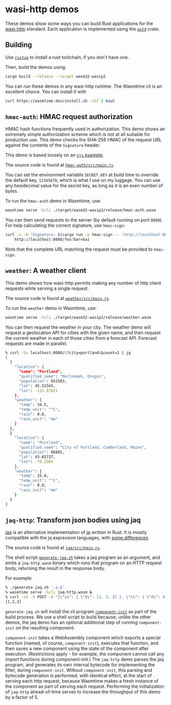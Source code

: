 # wasi-http demos

These demos show some ways you can build Rust applications for the [wasi-http]
standard. Each application is implemented using the [`wstd`] crate.

[wasi-http]: https://github.com/WebAssembly/wasi-http
[`wstd`]: https://github.com/bytecodealliance/wstd

## Building

Use [`rustup`](https://rustup.rs) to install a rust toolchain, if you don't
have one.

Then, build the demos using:

```sh
cargo build --release --target wasm32-wasip2
```

You can run these demos in any wasi-http runtime. The Wasmtime cli is an
excellent choice. You can install it with

```sh
curl https://wasmtime.dev/install.sh -sSf | bash
```


## `hmac-auth`: HMAC request authorization

HMAC hash functions frequently used in authorization. This demo shows an
extremely simple authorization scheme which is not at all suitable for
production use. This demo checks the SHA-256 HMAC of the request URL against
the contents of the `Signature` header.

This demo is based loosely on an [`njs` example].

[`njs` example]: https://github.com/nginx/njs-examples?tab=readme-ov-file#authorizing-requests-using-auth-request-http-authorization-auth-request

The source code is found at [`hmac-auth/src/main.rs`].

[`hmac-auth/src/main.rs`]: https://github.com/pchickey/wasi-http-demos/blob/main/hmac-auth/src/main.rs

You can set the environment variable `SECRET_KEY` at build time to override
the default key, `12345678`, which is what I use on my luggage. You can use
any hexidecimal value for the secret key, as long as it is an even number of
bytes.

To run the `hmac-auth` demo in Wasmtime, use:

```sh
wasmtime serve -Scli ./target/wasm32-wasip2/release/hmac-auth.wasm
```

You can then send requests to the server (by default running on port `8080`).
For help calculating the correct signature, use `hmac-sign`:

```sh
curl -v -H "Signature: $(cargo run -p hmac-sign -- 'http://localhost:8080/foo?bar=baz')" \
    http://localhost:8080/foo?bar=baz
```

Note that the complete URL matching the request must be provided to `hmac-sign`.

## `weather`: A weather client

This demo shows how wasi-http permits making any number of http client
requests while serving a single request.

The source code is found at [`weather/src/main.rs`].

[`weather/src/main.rs`]: https://github.com/pchickey/wasi-http-demos/blob/main/hmac-auth/src/main.rs

To run the `weather` demo in Wasmtime, use:
```sh
wasmtime serve -Scli ./target/wasm32-wasip2/release/weather.wasm
```

You can then request the weather in your city. The weather demo will request a
geolocation API for cities with the given name, and then request the current
weather in each of those cities from a forecast API. Forecast requests are
made in parallel.

```sh
% curl -Ss localhost:8080/\?city=portland\&count=2 | jq
[
  {
    "location": {
      "name": "Portland",
      "qualified_name": "Multnomah, Oregon",
      "population": 652503,
      "lat": 45.52345,
      "lon": -122.67621
    },
    "weather": {
      "temp": 34.5,
      "temp_unit": "°C",
      "rain": 0.0,
      "rain_unit": "mm"
    }
  },
  {
    "location": {
      "name": "Portland",
      "qualified_name": "City of Portland, Cumberland, Maine",
      "population": 66881,
      "lat": 43.65737,
      "lon": -70.2589
    },
    "weather": {
      "temp": 25.8,
      "temp_unit": "°C",
      "rain": 0.0,
      "rain_unit": "mm"
    }
  }
]
```


## `jaq-http`: Transform json bodies using jaq

[jaq] is an alternative implementation of [jq] written in Rust. It is mostly
compatible with the jq expression languages, with [some differences].

[jaq]: https://github.com/01mf02/jaq
[jq]: https://jqlang.org/
[some differences]: https://github.com/01mf02/jaq?tab=readme-ov-file#differences-between-jq-and-jaq

The source code is found at [`jaq/src/main.rs`].

[`jaq/src/main.rs`]: https://github.com/pchickey/wasi-http-demos/blob/main/jaq/src/main.rs

The shell script [`generate-jaq.sh`] takes a jaq program as an argument, and
emits a `jaq-http.wasm` binary which runs that program on an HTTP request
body, returning the result in the response body.

[`generate-jaq.sh`]: https://github.com/pchickey/wasi-http-demos/blob/main/generate-jaq.sh

For example:
```sh
% ./generate-jaq.sh '.a.b'
% wasmtime serve -Scli jaq-http.wasm &
% curl -sS -X POST -d "{\"a\": { \"b\": [1, 2, 3] }, \"c\": { \"d\": 4 } }" http://localhost:8080
[1,2,3]
```

`generate-jaq.sh` will install the cli program [`component-init`] as part of
the build process. We use a shell script to build because, unlike the other
demos, the jaq demo has an optional additional step of running `component-init`
on the resulting component.

`component-init` takes a WebAssembly component which exports a special
function (named, of course, `component-init`), executes that function, and
then saves a new component using the state of the component after execution.
(Restrictions apply - for example, the component cannot call any import
functions during component-init.) The `jaq-http` demo parses the jaq program,
and generates its own internal bytecode for implementing the filter, during
`component-init`. Without `component-init`, this parsing and bytecode
generation is performed, with identical effect, at the start of serving
each http request, because Wasmtime makes a fresh instance of the component
as part of serving each request. Performing the initialization of `jaq-http`
ahead-of-time serves to increase the throughput of this demo by a factor of 5.

[`component-init`]: https://github.com/dicej/component-init
